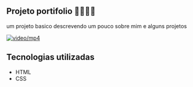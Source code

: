## Projeto portifolio 🐱‍👤🐱‍🚀
um projeto basico descrevendo um pouco sobre mim e alguns projetos

[<img src="/Images/portifolio.gif" alt= "video/mp4">]("https://github.com/RikeGIT/portifolio-html-css")

## Tecnologias utilizadas
- HTML
- CSS
  

